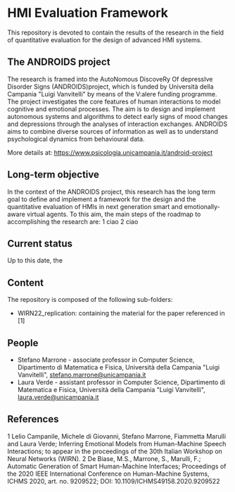# HMI Evaluation Framework
This repository is devoted to contain the results of the research in the field of quantitative evaluation for the design of advanced HMI systems.

## The ANDROIDS project
The research is framed into the AutoNomous DiscoveRy Of depressIve Disorder Signs (ANDROIDS)project, which is funded by Università della Campania "Luigi Vanvitelli" by means of the V:alere funding programme. The project investigates the core features of human interactions to model cognitive and emotional processes. The aim is to design and implement autonomous systems and algorithms to detect early signs of mood changes and depressions through the analyses of interaction exchanges. ANDROIDS aims to combine diverse sources of information as well as to understand psychological dynamics from behavioural data. 

More details at: https://www.psicologia.unicampania.it/android-project

## Long-term objective
In the context of the ANDROIDS project, this research has the long term goal to define and implement a framework for the design and the quantitative evaluation of HMIs in next generation smart and emotionally-aware virtual agents. To this aim, the main steps of the roadmap to accomplishing the research are:
1 ciao
2 ciao

## Current status
Up to this date, the 



## Content
The repository is composed of the following sub-folders:
* WIRN22_replication: containing the material for the paper referenced in [1]

## People
* Stefano Marrone - associate professor in Computer Science, Dipartimento di Matematica e Fisica, Università della Campania "Luigi Vanvitelli", stefano.marrone@unicampania.it
* Laura Verde - assistant professor in Computer Science, Dipartimento di Matematica e Fisica, Università della Campania "Luigi Vanvitelli", laura.verde@unicampania.it

## References
1 Lelio Campanile, Michele di Giovanni, Stefano Marrone, Fiammetta Marulli and Laura Verde; Inferring Emotional Models from Human-Machine Speech Interactions; to appear in the proceedings of the 30th Italian Workshop on Neural Networks (WIRN).
2 De Biase, M.S., Marrone, S., Marulli, F.; Automatic Generation of Smart Human-Machine Interfaces; Proceedings of the 2020 IEEE International Conference on Human-Machine Systems, ICHMS 2020, art. no. 9209522; DOI: 10.1109/ICHMS49158.2020.9209522
